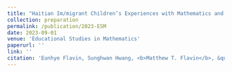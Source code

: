 ```yaml
---
title: "Haitian Im/migrant Children’s Experiences with Mathematics and Parents’ Care in Boston"
collection: preparation
permalink: /publication/2023-ESM
date: 2023-09-01
venue: 'Educational Studies in Mathematics'
paperurl: ''
link: ''
citation: 'Eunhye Flavin, Sunghwan Hwang, <b>Matthew T. Flavin</b>, &quot;Haitian Im/migrant Children’s Experiences with Mathematics and Parents’ Care in Boston,&quot; under review in <i>Educational Studies in Mathematics</i>, submitted Sep. 2023.'
---
```

